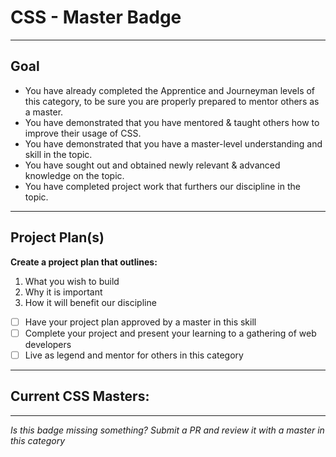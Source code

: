 # CSS - Master Badge

<!-- {{ New badge image goes here }} -->
<!-- TODO: design new V2 CSS badge before this releases -->



-----


## Goal

- You have already completed the Apprentice and Journeyman levels of this category, to be sure you are properly prepared to mentor others as a master.
- You have demonstrated that you have mentored & taught others how to improve their usage of CSS.
- You have demonstrated that you have a master-level understanding and skill in the topic.
- You have sought out and obtained newly relevant & advanced knowledge on the topic.
- You have completed project work that furthers our discipline in the topic.


-----


## Project Plan(s)

**Create a project plan that outlines:**

  1) What you wish to build  
  2) Why it is important  
  3) How it will benefit our discipline  

- [ ] Have your project plan approved by a master in this skill
- [ ] Complete your project and present your learning to a gathering of web developers
- [ ] Live as legend and mentor for others in this category

-----

## Current CSS Masters:


-----

*Is this badge missing something? Submit a PR and review it with a master in this category*
